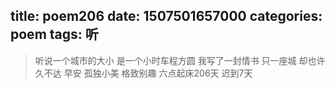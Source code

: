 title: poem206
date: 1507501657000
categories: poem
tags: 听
---
> 听说一个城市的大小
是一个小时车程方圆
我写了一封情书
只一座城
却也许久不达
早安
孤独小美
格致别趣
六点起床206天 迟到7天